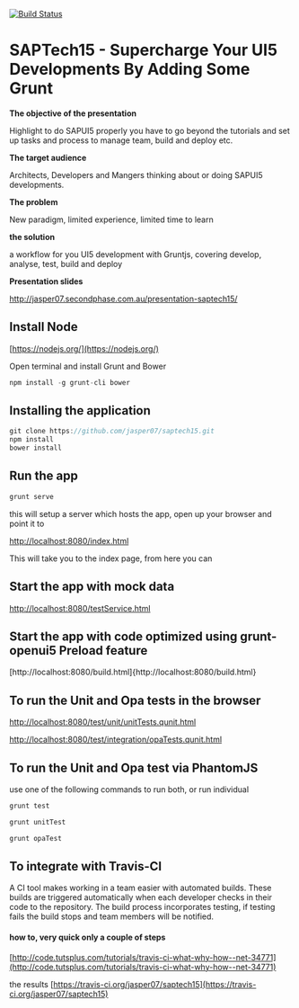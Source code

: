 [![Build Status](https://api.travis-ci.org/jasper07/saptech15.svg?style=flat)](https://travis-ci.org/jasper07/saptech15)
# SAPTech15 - Supercharge Your UI5 Developments By Adding Some Grunt

**The objective of the presentation**

Highlight to do SAPUI5 properly you have to go beyond the tutorials and set up tasks and process to manage team, build and deploy etc.

**The target audience**

Architects, Developers and Mangers thinking about or doing SAPUI5 developments.

**The problem** 

New paradigm, limited experience, limited time to learn

**the solution**

a workflow for you UI5 development with Gruntjs, covering develop, analyse, test, build and deploy

**Presentation slides**

http://jasper07.secondphase.com.au/presentation-saptech15/


## Install Node
[https://nodejs.org/](https://nodejs.org/)

Open terminal and install Grunt and Bower

```javascript
npm install -g grunt-cli bower
```

## Installing the application

```javascript
git clone https://github.com/jasper07/saptech15.git
npm install
bower install
```

## Run the app
```javascript
grunt serve
```

this will setup a server which hosts the app, open up your browser and point it to

[http://localhost:8080/index.html](http://localhost:8080/index.html)

This will take you to the index page, from here you can

##  Start the app with mock data

[http://localhost:8080/testService.html](http://localhost:8080/testService.html)

## Start the app with code optimized using grunt-openui5 Preload feature
[http://localhost:8080/build.html]{http://localhost:8080/build.html}

## To run the Unit and Opa tests in the browser

[http://localhost:8080/test/unit/unitTests.qunit.html](http://localhost:8080/test/unit/unitTests.qunit.html)

[http://localhost:8080/test/integration/opaTests.qunit.html](http://localhost:8080/test/integration/opaTests.qunit.html)

## To run the Unit and Opa test via PhantomJS
use one of the following commands to run both, or run individual
```javascript
grunt test

grunt unitTest

grunt opaTest
```
## To integrate with Travis-CI
A CI tool makes working in a team easier with automated builds. These builds are triggered automatically when each developer checks in their code to the repository. The build process incorporates testing, if testing fails the build stops and team members will be notified.

#### how to, very quick only a couple of steps
[http://code.tutsplus.com/tutorials/travis-ci-what-why-how--net-34771](http://code.tutsplus.com/tutorials/travis-ci-what-why-how--net-34771)

the results
[https://travis-ci.org/jasper07/saptech15](https://travis-ci.org/jasper07/saptech15)




